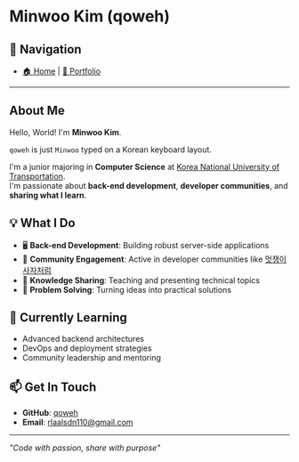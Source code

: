 # Minwoo Kim (qoweh)

## 📍 Navigation
- [🏠 Home](./index.md) | [💼 Portfolio](./portfolio.md)

---

## About Me
Hello, World! I'm **Minwoo Kim**. 

`qoweh` is just `Minwoo` typed on a Korean keyboard layout.

I'm a junior majoring in **Computer Science** at [Korea National University of Transportation](https://www.ut.ac.kr/).  
I'm passionate about **back-end development**, **developer communities**, and **sharing what I learn**.

## 💡 What I Do
- 🖥️ **Back-end Development**: Building robust server-side applications
- 👥 **Community Engagement**: Active in developer communities like [멋쟁이사자처럼](https://likelion.university/)
- 📖 **Knowledge Sharing**: Teaching and presenting technical topics
- 🎯 **Problem Solving**: Turning ideas into practical solutions

## 🌱 Currently Learning
- Advanced backend architectures
- DevOps and deployment strategies
- Community leadership and mentoring

## 📫 Get In Touch
- **GitHub**: [qoweh](https://github.com/qoweh)
- **Email**: [rlaalsdn110@gmail.com](mailto:rlaalsdn110@gmail.com)

---
*"Code with passion, share with purpose"*
